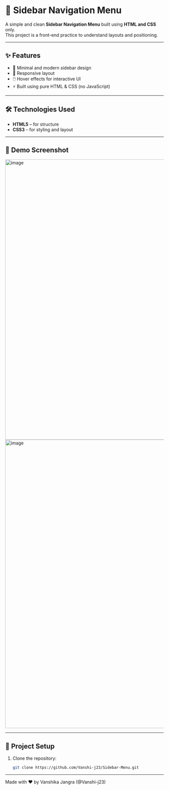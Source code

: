 # 📂 Sidebar Navigation Menu  

A simple and clean **Sidebar Navigation Menu** built using **HTML and CSS** only.  
This project is a front-end practice to understand layouts and positioning.

---

## ✨ Features  
- 🎨 Minimal and modern sidebar design  
- 📱 Responsive layout
- 🖱️ Hover effects for interactive UI  
- ⚡ Built using pure HTML & CSS (no JavaScript)  

---

## 🛠️ Technologies Used  
- **HTML5** – for structure  
- **CSS3** – for styling and layout  

---

## 📸 Demo Screenshot  
<img width="1902" height="889" alt="image" src="https://github.com/user-attachments/assets/745f35e9-fd6f-406e-978f-9d69fe43f1b8" />
<img width="1910" height="915" alt="image" src="https://github.com/user-attachments/assets/1fc4aff5-c2ac-41e3-932c-94f7d341dea0" />
 

---

## 📂 Project Setup  
1. Clone the repository:  
   ```bash
   git clone https://github.com/Vanshi-j23/Sidebar-Menu.git


---
Made with ❤️ by Vanshika Jangra (@Vanshi-j23)
